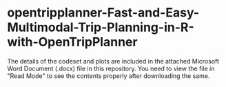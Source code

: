 # opentripplanner-Fast-and-Easy-Multimodal-Trip-Planning-in-R-with-OpenTripPlanner

The details of the codeset and plots are included in the attached Microsoft Word Document (.docx) file in this repository. 
You need to view the file in "Read Mode" to see the contents properly after downloading the same.
